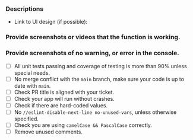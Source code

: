 ### Descriptions

- Link to UI design (if possible):

### Provide screenshots or videos that the function is working.

### Provide screenshots of no warning, or error in the console.

- [ ] All unit tests passing and coverage of testing is more than 90% unless special needs.
- [ ] No merge conflict with the `main` branch, make sure your code is up to date with `main`.
- [ ] Check PR title is aligned with your ticket.
- [ ] Check your app will run without crashes.
- [ ] Check if there are hard-coded values.
- [ ] No `//eslint-disable-next-line no-unused-vars`, unless otherwise specified.
- [ ] Check you are using `camelCase && PascalCase` correctly.
- [ ] Remove unused comments.
